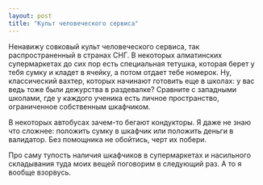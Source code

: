 ```yaml
---
layout: post
title: "Культ человеческого сервиса"
---
```

Ненавижу совковый культ человеческого сервиса, так распространенный в странах СНГ. В некоторых алматинских супермаркетах до сих пор есть специальная тетушка, которая берет у тебя сумку и кладет в ячейку, а потом отдает тебе номерок. Ну, классический вахтер, которых начинают готовить еще в школах: у вас ведь тоже были дежурства в раздевалке? Сравните с западными школами, где у каждого ученика есть личное пространство, ограниченное собственным шкафчиком. 

В некоторых автобусах зачем-то бегают кондукторы. Я даже не знаю что сложнее: положить сумку в шкафчик или положить деньги в валидатор. Без помощника не обойтись, черт их побери.

Про саму тупость наличия шкафчиков в супермаркетах и насильного складывания туда моих вещей поговорим в следующий раз. А то я вообще взорвусь.
